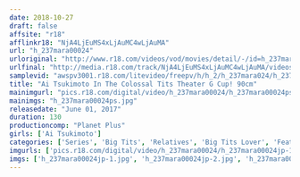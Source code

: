 ```yaml
---
date: 2018-10-27
draft: false
affsite: "r18"
afflinkr18: "NjA4LjEuMS4xLjAuMC4wLjAuMA"
url: "h_237mara00024"
urloriginal: "http://www.r18.com/videos/vod/movies/detail/-/id=h_237mara00024"
urlfinal: "http://media.r18.com/track/NjA4LjEuMS4xLjAuMC4wLjAuMA/videos/vod/movies/detail/-/id=h_237mara00024"
samplevid: "awspv3001.r18.com/litevideo/freepv/h/h_2/h_237mara024/h_237mara024_dmb_w.mp4"
title: "Ai Tsukimoto In The Colossal Tits Theater G Cup! 90cm"
mainimgurl: "pics.r18.com/digital/video/h_237mara00024/h_237mara00024ps.jpg"
mainimgs: "h_237mara00024ps.jpg"
releasedate: "June 01, 2017"
duration: 130
productioncomp: "Planet Plus"
girls: ['Ai Tsukimoto']
categories: ['Series', 'Big Tits', 'Relatives', 'Big Tits Lover', 'Featured Actress', 'Massage', 'Creampie', 'Titty Fuck', 'Hi-Def']
imgurls: ['pics.r18.com/digital/video/h_237mara00024/h_237mara00024jp-1.jpg', 'pics.r18.com/digital/video/h_237mara00024/h_237mara00024jp-2.jpg', 'pics.r18.com/digital/video/h_237mara00024/h_237mara00024jp-3.jpg', 'pics.r18.com/digital/video/h_237mara00024/h_237mara00024jp-4.jpg', 'pics.r18.com/digital/video/h_237mara00024/h_237mara00024jp-5.jpg', 'pics.r18.com/digital/video/h_237mara00024/h_237mara00024jp-6.jpg', 'pics.r18.com/digital/video/h_237mara00024/h_237mara00024jp-7.jpg', 'pics.r18.com/digital/video/h_237mara00024/h_237mara00024jp-8.jpg', 'pics.r18.com/digital/video/h_237mara00024/h_237mara00024jp-9.jpg', 'pics.r18.com/digital/video/h_237mara00024/h_237mara00024jp-10.jpg', 'pics.r18.com/digital/video/h_237mara00024/h_237mara00024jp-11.jpg', 'pics.r18.com/digital/video/h_237mara00024/h_237mara00024jp-12.jpg', 'pics.r18.com/digital/video/h_237mara00024/h_237mara00024jp-13.jpg', 'pics.r18.com/digital/video/h_237mara00024/h_237mara00024jp-14.jpg', 'pics.r18.com/digital/video/h_237mara00024/h_237mara00024jp-15.jpg', 'pics.r18.com/digital/video/h_237mara00024/h_237mara00024jp-16.jpg', 'pics.r18.com/digital/video/h_237mara00024/h_237mara00024jp-17.jpg', 'pics.r18.com/digital/video/h_237mara00024/h_237mara00024jp-18.jpg', 'pics.r18.com/digital/video/h_237mara00024/h_237mara00024jp-19.jpg', 'pics.r18.com/digital/video/h_237mara00024/h_237mara00024jp-20.jpg']
imgs: ['h_237mara00024jp-1.jpg', 'h_237mara00024jp-2.jpg', 'h_237mara00024jp-3.jpg', 'h_237mara00024jp-4.jpg', 'h_237mara00024jp-5.jpg', 'h_237mara00024jp-6.jpg', 'h_237mara00024jp-7.jpg', 'h_237mara00024jp-8.jpg', 'h_237mara00024jp-9.jpg', 'h_237mara00024jp-10.jpg', 'h_237mara00024jp-11.jpg', 'h_237mara00024jp-12.jpg', 'h_237mara00024jp-13.jpg', 'h_237mara00024jp-14.jpg', 'h_237mara00024jp-15.jpg', 'h_237mara00024jp-16.jpg', 'h_237mara00024jp-17.jpg', 'h_237mara00024jp-18.jpg', 'h_237mara00024jp-19.jpg', 'h_237mara00024jp-20.jpg']
---
```

